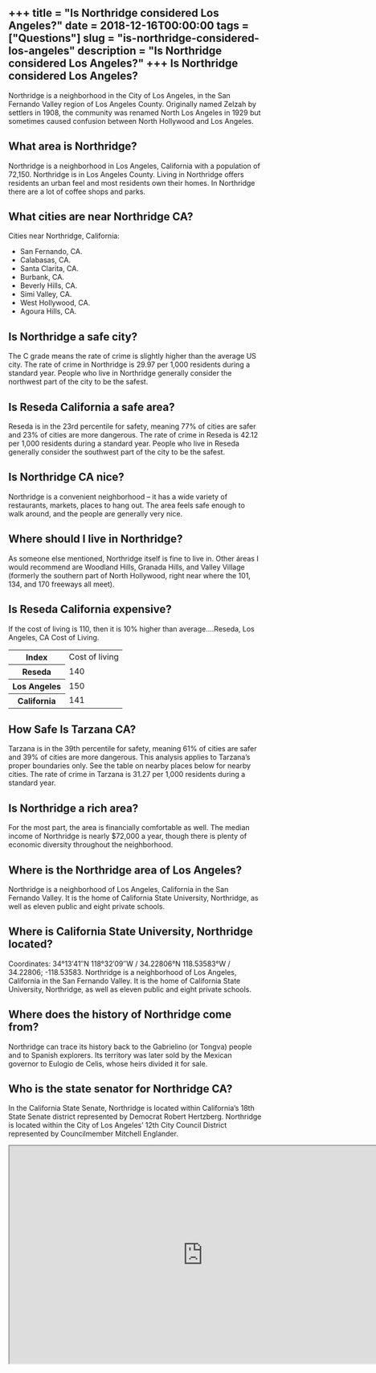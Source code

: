 +++
title = "Is Northridge considered Los Angeles?"
date = 2018-12-16T00:00:00
tags = ["Questions"]
slug = "is-northridge-considered-los-angeles"
description = "Is Northridge considered Los Angeles?"
+++
Is Northridge considered Los Angeles?
-------------------------------------

Northridge is a neighborhood in the City of Los Angeles, in the San Fernando Valley region of Los Angeles County. Originally named Zelzah by settlers in 1908, the community was renamed North Los Angeles in 1929 but sometimes caused confusion between North Hollywood and Los Angeles.

What area is Northridge?
------------------------

Northridge is a neighborhood in Los Angeles, California with a population of 72,150. Northridge is in Los Angeles County. Living in Northridge offers residents an urban feel and most residents own their homes. In Northridge there are a lot of coffee shops and parks.

What cities are near Northridge CA?
-----------------------------------

Cities near Northridge, California:

- San Fernando, CA.
- Calabasas, CA.
- Santa Clarita, CA.
- Burbank, CA.
- Beverly Hills, CA.
- Simi Valley, CA.
- West Hollywood, CA.
- Agoura Hills, CA.

Is Northridge a safe city?
--------------------------

The C grade means the rate of crime is slightly higher than the average US city. The rate of crime in Northridge is 29.97 per 1,000 residents during a standard year. People who live in Northridge generally consider the northwest part of the city to be the safest.

Is Reseda California a safe area?
---------------------------------

Reseda is in the 23rd percentile for safety, meaning 77% of cities are safer and 23% of cities are more dangerous. The rate of crime in Reseda is 42.12 per 1,000 residents during a standard year. People who live in Reseda generally consider the southwest part of the city to be the safest.

Is Northridge CA nice?
----------------------

Northridge is a convenient neighborhood – it has a wide variety of restaurants, markets, places to hang out. The area feels safe enough to walk around, and the people are generally very nice.

Where should I live in Northridge?
----------------------------------

As someone else mentioned, Northridge itself is fine to live in. Other áreas I would recommend are Woodland Hills, Granada Hills, and Valley Village (formerly the southern part of North Hollywood, right near where the 101, 134, and 170 freeways all meet).

Is Reseda California expensive?
-------------------------------

If the cost of living is 110, then it is 10% higher than average….Reseda, Los Angeles, CA Cost of Living.

<table><tr><th>Index</th><td>Cost of living</td></tr><tr><th>Reseda</th><td>140</td></tr><tr><th>Los Angeles</th><td>150</td></tr><tr><th>California</th><td>141</td></tr></table>

How Safe Is Tarzana CA?
-----------------------

Tarzana is in the 39th percentile for safety, meaning 61% of cities are safer and 39% of cities are more dangerous. This analysis applies to Tarzana’s proper boundaries only. See the table on nearby places below for nearby cities. The rate of crime in Tarzana is 31.27 per 1,000 residents during a standard year.

Is Northridge a rich area?
--------------------------

For the most part, the area is financially comfortable as well. The median income of Northridge is nearly $72,000 a year, though there is plenty of economic diversity throughout the neighborhood.

Where is the Northridge area of Los Angeles?
--------------------------------------------

Northridge is a neighborhood of Los Angeles, California in the San Fernando Valley. It is the home of California State University, Northridge, as well as eleven public and eight private schools.

Where is California State University, Northridge located?
---------------------------------------------------------

Coordinates: 34°13′41″N 118°32′09″W / 34.22806°N 118.53583°W / 34.22806; -118.53583. Northridge is a neighborhood of Los Angeles, California in the San Fernando Valley. It is the home of California State University, Northridge, as well as eleven public and eight private schools.

Where does the history of Northridge come from?
-----------------------------------------------

Northridge can trace its history back to the Gabrielino (or Tongva) people and to Spanish explorers. Its territory was later sold by the Mexican governor to Eulogio de Celis, whose heirs divided it for sale.

Who is the state senator for Northridge CA?
-------------------------------------------

In the California State Senate, Northridge is located within California’s 18th State Senate district represented by Democrat Robert Hertzberg. Northridge is located within the City of Los Angeles’ 12th City Council District represented by Councilmember Mitchell Englander.

<iframe allow="accelerometer; autoplay; clipboard-write; encrypted-media; gyroscope; picture-in-picture" allowfullscreen="" class="__youtube_prefs__  epyt-is-override  no-lazyload" data-no-lazy="1" data-origheight="433" data-origwidth="770" data-skipgform_ajax_framebjll="" height="433" id="_ytid_58800" loading="lazy" src="https://www.youtube.com/embed/FHK8zJKnWq4?enablejsapi=1&autoplay=0&cc_load_policy=0&cc_lang_pref=&iv_load_policy=1&loop=0&modestbranding=0&rel=1&fs=1&playsinline=0&autohide=2&theme=dark&color=red&controls=1&" title="YouTube player" width="770"></iframe>